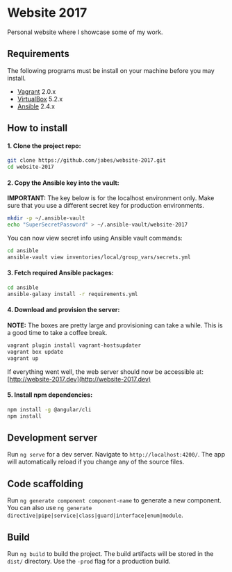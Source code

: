# Website 2017

Personal website where I showcase some of my work.

## Requirements

The following programs must be install on your machine before you may install.

- [Vagrant](https://www.vagrantup.com/downloads.html) 2.0.x
- [VirtualBox](https://www.virtualbox.org/wiki/Downloads) 5.2.x
- [Ansible](http://docs.ansible.com/ansible/latest/intro_installation.html) 2.4.x

## How to install

#### 1. Clone the project repo:
    
```bash
git clone https://github.com/jabes/website-2017.git
cd website-2017
```

#### 2. Copy the Ansible key into the vault:
  
**IMPORTANT:** The key below is for the localhost environment only.
Make sure that you use a different secret key for production environments.

```bash
mkdir -p ~/.ansible-vault
echo "SuperSecretPassword" > ~/.ansible-vault/website-2017
```

You can now view secret info using Ansible vault commands:

```bash
cd ansible
ansible-vault view inventories/local/group_vars/secrets.yml
```

#### 3. Fetch required Ansible packages:

```bash
cd ansible
ansible-galaxy install -r requirements.yml
```

#### 4. Download and provision the server:

**NOTE:** The boxes are pretty large and provisioning can take a while.
This is a good time to take a coffee break.

```bash
vagrant plugin install vagrant-hostsupdater
vagrant box update
vagrant up
```

If everything went well, the web server should now be accessible at: [http://website-2017.dev](http://website-2017.dev)

#### 5. Install npm dependencies:

```bash
npm install -g @angular/cli
npm install
```

## Development server

Run `ng serve` for a dev server.
Navigate to `http://localhost:4200/`.
The app will automatically reload if you change any of the source files.

## Code scaffolding

Run `ng generate component component-name` to generate a new component.
You can also use `ng generate directive|pipe|service|class|guard|interface|enum|module`.

## Build

Run `ng build` to build the project.
The build artifacts will be stored in the `dist/` directory.
Use the `-prod` flag for a production build.

